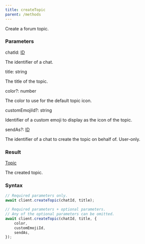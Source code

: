 ```yaml
---
title: createTopic
parent: /methods
---
```


Create a forum topic.<span class="select-none">  </span>

### Parameters 

<div class="flex flex-col gap-3"><div><div class="font-mono" id="p_chatId" data-anchor><span class="font-bold">chatId</span><span class="opacity-50">:</span> <a href="/gh/types/id"  >ID</a></div><div class="pl-3"><div class="no-margin">

The identifier of a chat.

</div></div></div><div><div class="font-mono" id="p_title" data-anchor><span class="font-bold">title</span><span class="opacity-50">:</span> <span>string</span></div><div class="pl-3"><div class="no-margin">

The title of the topic.

</div></div></div><div class="flex flex-col gap-3"><div><div class="flex gap-2"><div class="font-mono p" id="p_color" data-anchor><span class="font-bold">color</span><span class="opacity-50"><span title="Optional" class="cursor-help">?</span>:</span> <span>number</span></div></div><div class="pl-3"><div class="no-margin">

The color to use for the default topic icon.

</div></div></div><div><div class="flex gap-2"><div class="font-mono p" id="p_customEmojiId" data-anchor><span class="font-bold">customEmojiId</span><span class="opacity-50"><span title="Optional" class="cursor-help">?</span>:</span> <span>string</span></div></div><div class="pl-3"><div class="no-margin">

Identifier of a custom emoji to display as the icon of the topic.

</div></div></div><div><div class="flex gap-2"><div class="font-mono p" id="p_sendAs" data-anchor><span class="font-bold">sendAs</span><span class="opacity-50"><span title="Optional" class="cursor-help">?</span>:</span> <a href="/gh/types/id"  >ID</a></div></div><div class="pl-3"><div class="no-margin">

The identifier of a chat to create the topic on behalf of. User-only.

</div></div></div></div></div>

### Result 

<div class="font-mono"><a href="/gh/types/topic"  >Topic</a></div><div class="pl-3"><div class="no-margin">

The created topic.

</div></div>

### Syntax

```ts
// Required parameters only.
await client.createTopic(chatId, title);

// Required parameters + optional parameters.
// Any of the optional parameters can be omitted.
await client.createTopic(chatId, title, {
    color,
    customEmojiId,
    sendAs,
});
```



